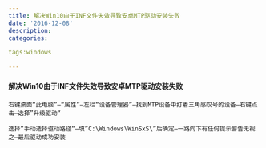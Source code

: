 ```yaml
---
title: 解决Win10由于INF文件失效导致安卓MTP驱动安装失败
date: '2016-12-08'
description:
categories:

tags:windows

---
```


>

#### 解决Win10由于INF文件失效导致安卓MTP驱动安装失败

>

	右键桌面“此电脑”—“属性”—左栏“设备管理器”—找到MTP设备中打着三角感叹号的设备—右键点击—选择”升级驱动“

	选择”手动选择驱动路径“—填”C:\Windows\WinSxS\”后确定—一路向下有任何提示警告无视之—最后驱动成功安装

>
